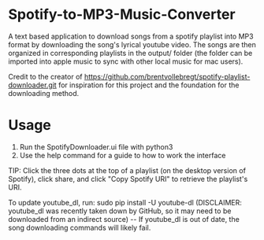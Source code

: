 # Spotify-to-MP3-Music-Converter
A text based application to download songs from a spotify playlist into MP3 format by downloading the song's lyrical youtube video. The songs are then organized in corresponding playlists in the output/ folder (the folder can be imported into apple music to sync with other local music for mac users).

Credit to the creator of https://github.com/brentvollebregt/spotify-playlist-downloader.git for inspiration for this project and the foundation for the downloading method.

# Usage
1. Run the SpotifyDownloader.ui file with python3
2. Use the help command for a guide to how to work the interface

TIP: Click the three dots at the top of a playlist (on the desktop version of Spotify), click share, and click "Copy Spotify URI" to retrieve the playlist's URI.

To update youtube_dl, run: sudo pip install -U youtube-dl (DISCLAIMER: youtube_dl was recently taken down by GitHub, so it may need to be downloaded from an indirect source)
-- If youtube_dl is out of date, the song downloading commands will likely fail.
